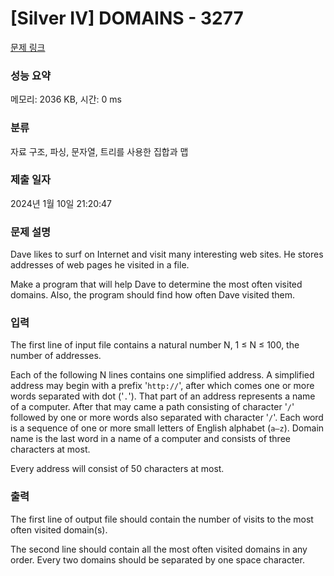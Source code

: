 # [Silver IV] DOMAINS - 3277 

[문제 링크](https://www.acmicpc.net/problem/3277) 

### 성능 요약

메모리: 2036 KB, 시간: 0 ms

### 분류

자료 구조, 파싱, 문자열, 트리를 사용한 집합과 맵

### 제출 일자

2024년 1월 10일 21:20:47

### 문제 설명

<p>Dave likes to surf on Internet and visit many interesting web sites. He stores addresses of web pages he visited in a file.</p>

<p>Make a program that will help Dave to determine the most often visited domains. Also, the program should find how often Dave visited them.</p>

### 입력 

 <p>The first line of input file contains a natural number N, 1 ≤ N ≤ 100, the number of addresses.</p>

<p>Each of the following N lines contains one simplified address. A simplified address may begin with a prefix '<code>http://</code>', after which comes one or more words separated with dot ('<code>.</code>'). That part of an address represents a name of a computer. After that may came a path consisting of character '<code>/</code>' followed by one or more words also separated with character '<code>/</code>'. Each word is a sequence of one or more small letters of English alphabet (<code>a–z</code>). Domain name is the last word in a name of a computer and consists of three characters at most.</p>

<p>Every address will consist of 50 characters at most.</p>

### 출력 

 <p>The first line of output file should contain the number of visits to the most often visited domain(s).</p>

<p>The second line should contain all the most often visited domains in any order. Every two domains should be separated by one space character.</p>

